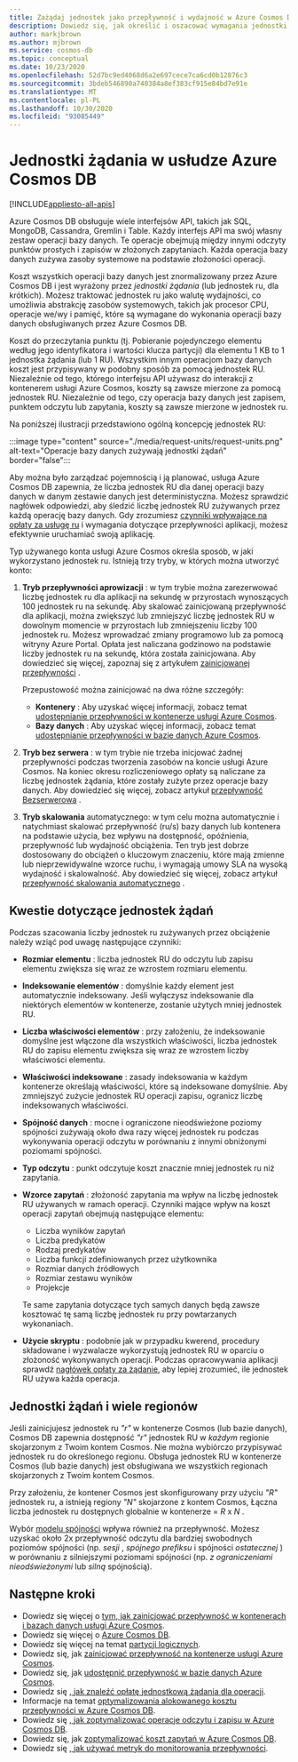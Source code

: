 ```yaml
---
title: Zażądaj jednostek jako przepływność i wydajność w Azure Cosmos DB
description: Dowiedz się, jak określić i oszacować wymagania jednostki żądań w Azure Cosmos DB
author: markjbrown
ms.author: mjbrown
ms.service: cosmos-db
ms.topic: conceptual
ms.date: 10/23/2020
ms.openlocfilehash: 52d7bc9ed4068d6a2e697cece7ca6cd0b12876c3
ms.sourcegitcommit: 3bdeb546890a740384a8ef383cf915e84bd7e91e
ms.translationtype: MT
ms.contentlocale: pl-PL
ms.lasthandoff: 10/30/2020
ms.locfileid: "93085449"
---
```

# <a name="request-units-in-azure-cosmos-db"></a>Jednostki żądania w usłudze Azure Cosmos DB
[!INCLUDE[appliesto-all-apis](includes/appliesto-all-apis.md)]

Azure Cosmos DB obsługuje wiele interfejsów API, takich jak SQL, MongoDB, Cassandra, Gremlin i Table. Każdy interfejs API ma swój własny zestaw operacji bazy danych. Te operacje obejmują między innymi odczyty punktów prostych i zapisów w złożonych zapytaniach. Każda operacja bazy danych zużywa zasoby systemowe na podstawie złożoności operacji.

Koszt wszystkich operacji bazy danych jest znormalizowany przez Azure Cosmos DB i jest wyrażony przez *jednostki żądania* (lub jednostek ru, dla krótkich). Możesz traktować jednostek ru jako walutę wydajności, co umożliwia abstrakcję zasobów systemowych, takich jak procesor CPU, operacje we/wy i pamięć, które są wymagane do wykonania operacji bazy danych obsługiwanych przez Azure Cosmos DB.

Koszt do przeczytania punktu (tj. Pobieranie pojedynczego elementu według jego identyfikatora i wartości klucza partycji) dla elementu 1 KB to 1 jednostka żądania (lub 1 RU). Wszystkim innym operacjom bazy danych koszt jest przypisywany w podobny sposób za pomocą jednostek RU. Niezależnie od tego, którego interfejsu API używasz do interakcji z kontenerem usługi Azure Cosmos, koszty są zawsze mierzone za pomocą jednostek RU. Niezależnie od tego, czy operacja bazy danych jest zapisem, punktem odczytu lub zapytania, koszty są zawsze mierzone w jednostek ru.

Na poniższej ilustracji przedstawiono ogólną koncepcję jednostek RU:

:::image type="content" source="./media/request-units/request-units.png" alt-text="Operacje bazy danych zużywają jednostki żądań" border="false":::

Aby można było zarządzać pojemnością i ją planować, usługa Azure Cosmos DB zapewnia, że liczba jednostek RU dla danej operacji bazy danych w danym zestawie danych jest deterministyczna. Możesz sprawdzić nagłówek odpowiedzi, aby śledzić liczbę jednostek RU zużywanych przez każdą operację bazy danych. Gdy zrozumiesz [czynniki wpływające na opłaty za usługę ru](request-units.md#request-unit-considerations) i wymagania dotyczące przepływności aplikacji, możesz efektywnie uruchamiać swoją aplikację.

Typ używanego konta usługi Azure Cosmos określa sposób, w jaki wykorzystano jednostek ru. Istnieją trzy tryby, w których można utworzyć konto:

1. **Tryb przepływności aprowizacji** : w tym trybie można zarezerwować liczbę jednostek ru dla aplikacji na sekundę w przyrostach wynoszących 100 jednostek ru na sekundę. Aby skalować zainicjowaną przepływność dla aplikacji, można zwiększyć lub zmniejszyć liczbę jednostek RU w dowolnym momencie w przyrostach lub zmniejszeniu liczby 100 jednostek ru. Możesz wprowadzać zmiany programowo lub za pomocą witryny Azure Portal. Opłata jest naliczana godzinowo na podstawie liczby jednostek ru na sekundę, która została zainicjowana. Aby dowiedzieć się więcej, zapoznaj się z artykułem [zainicjowanej przepływności](set-throughput.md) .

   Przepustowość można zainicjować na dwa różne szczegóły:

   * **Kontenery** : Aby uzyskać więcej informacji, zobacz temat [udostępnianie przepływności w kontenerze usługi Azure Cosmos](how-to-provision-container-throughput.md).
   * **Bazy danych** : Aby uzyskać więcej informacji, zobacz temat [udostępnianie przepływności w bazie danych Azure Cosmos](how-to-provision-database-throughput.md).

2. **Tryb bez serwera** : w tym trybie nie trzeba inicjować żadnej przepływności podczas tworzenia zasobów na koncie usługi Azure Cosmos. Na koniec okresu rozliczeniowego opłaty są naliczane za liczbę jednostek żądania, które zostały zużyte przez operacje bazy danych. Aby dowiedzieć się więcej, zobacz artykuł [przepływność Bezserwerowa](serverless.md) . 

3. **Tryb skalowania** automatycznego: w tym celu można automatycznie i natychmiast skalować przepływność (ru/s) bazy danych lub kontenera na podstawie użycia, bez wpływu na dostępność, opóźnienia, przepływność lub wydajność obciążenia. Ten tryb jest dobrze dostosowany do obciążeń o kluczowym znaczeniu, które mają zmienne lub nieprzewidywalne wzorce ruchu, i wymagają umowy SLA na wysoką wydajność i skalowalność. Aby dowiedzieć się więcej, zobacz artykuł [przepływność skalowania automatycznego](provision-throughput-autoscale.md) . 

## <a name="request-unit-considerations"></a>Kwestie dotyczące jednostek żądań

Podczas szacowania liczby jednostek ru zużywanych przez obciążenie należy wziąć pod uwagę następujące czynniki:

* **Rozmiar elementu** : liczba jednostek RU do odczytu lub zapisu elementu zwiększa się wraz ze wzrostem rozmiaru elementu.

* **Indeksowanie elementów** : domyślnie każdy element jest automatycznie indeksowany. Jeśli wyłączysz indeksowanie dla niektórych elementów w kontenerze, zostanie użytych mniej jednostek RU.

* **Liczba właściwości elementów** : przy założeniu, że indeksowanie domyślne jest włączone dla wszystkich właściwości, liczba jednostek RU do zapisu elementu zwiększa się wraz ze wzrostem liczby właściwości elementu.

* **Właściwości indeksowane** : zasady indeksowania w każdym kontenerze określają właściwości, które są indeksowane domyślnie. Aby zmniejszyć zużycie jednostek RU operacji zapisu, ogranicz liczbę indeksowanych właściwości.

* **Spójność danych** : mocne i ograniczone nieodświeżone poziomy spójności zużywają około dwa razy więcej jednostek ru podczas wykonywania operacji odczytu w porównaniu z innymi obniżonymi poziomami spójności.

* **Typ odczytu** : punkt odczytuje koszt znacznie mniej jednostek ru niż zapytania.

* **Wzorce zapytań** : złożoność zapytania ma wpływ na liczbę jednostek RU używanych w ramach operacji. Czynniki mające wpływ na koszt operacji zapytań obejmują następujące elementu: 
 
  * Liczba wyników zapytań
  * Liczba predykatów
  * Rodzaj predykatów
  * Liczba funkcji zdefiniowanych przez użytkownika
  * Rozmiar danych źródłowych
  * Rozmiar zestawu wyników
  * Projekcje

  Te same zapytania dotyczące tych samych danych będą zawsze kosztować tę samą liczbę jednostek ru przy powtarzanych wykonaniach.

* **Użycie skryptu** : podobnie jak w przypadku kwerend, procedury składowane i wyzwalacze wykorzystują jednostek RU w oparciu o złożoność wykonywanych operacji. Podczas opracowywania aplikacji sprawdź [nagłówek opłaty za żądanie](./optimize-cost-reads-writes.md#measuring-the-ru-charge-of-a-request), aby lepiej zrozumieć, ile jednostek RU używa każda operacja.

## <a name="request-units-and-multiple-regions"></a>Jednostki żądań i wiele regionów

Jeśli zainicjujesz jednostek ru *"r"* w kontenerze Cosmos (lub bazie danych), Cosmos DB zapewnia dostępność *"r"* jednostek RU w *każdym* regionie skojarzonym z Twoim kontem Cosmos. Nie można wybiórczo przypisywać jednostek ru do określonego regionu. Obsługa jednostek RU w kontenerze Cosmos (lub bazie danych) jest obsługiwana we wszystkich regionach skojarzonych z Twoim kontem Cosmos.

Przy założeniu, że kontener Cosmos jest skonfigurowany przy użyciu *"R"* jednostek ru, a istnieją regiony *"N"* skojarzone z kontem Cosmos, Łączna liczba jednostek ru dostępnych globalnie w kontenerze = *R* x *N* .

Wybór [modelu spójności](consistency-levels.md) wpływa również na przepływność. Możesz uzyskać około 2x przepływność odczytu dla bardziej swobodnych poziomów spójności (np. *sesji* , *spójnego prefiksu* i spójności *ostatecznej* ) w porównaniu z silniejszymi poziomami spójności (np. *z ograniczeniami nieodświeżonymi* lub *silną* spójnością).

## <a name="next-steps"></a>Następne kroki

- Dowiedz się więcej o [tym, jak zainicjować przepływność w kontenerach i bazach danych usługi Azure Cosmos](set-throughput.md).
- Dowiedz się więcej o [Azure Cosmos DB](serverless.md).
- Dowiedz się więcej na temat [partycji logicznych](./partitioning-overview.md).
- Dowiedz się, jak [zainicjować przepływność na kontenerze usługi Azure Cosmos](how-to-provision-container-throughput.md).
- Dowiedz się, jak [udostępnić przepływność w bazie danych Azure Cosmos](how-to-provision-database-throughput.md).
- Dowiedz się [, jak znaleźć opłatę jednostkową żądania dla operacji](find-request-unit-charge.md).
- Informacje na temat [optymalizowania alokowanego kosztu przepływności w Azure Cosmos DB](optimize-cost-throughput.md).
- Dowiedz się [, jak zoptymalizować operacje odczytu i zapisu w Azure Cosmos DB](optimize-cost-reads-writes.md).
- Dowiedz się, jak [zoptymalizować koszt zapytań w Azure Cosmos DB](./optimize-cost-reads-writes.md).
- Dowiedz się [, jak używać metryk do monitorowania przepływności](use-metrics.md).